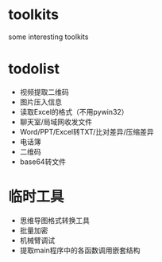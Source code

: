 # toolkits
some interesting toolkits

# todolist
- 视频提取二维码
- 图片压入信息
- 读取Excel的格式（不用pywin32）
- 聊天室/局域网收发文件
- Word/PPT/Excel转TXT/比对差异/压缩差异
- 电话簿
- 二维码
- base64转文件

# 临时工具
- 思维导图格式转换工具
- 批量加密
- 机械臂调试
- 提取main程序中的各函数调用嵌套结构
